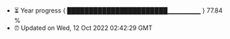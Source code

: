 - ⏳ Year progress { ███████████████████████▁▁▁▁▁▁▁ } 77.84 %
- ⏰ Updated on Wed, 12 Oct 2022 02:42:29 GMT

